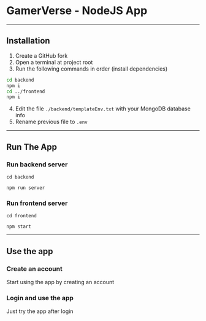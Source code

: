 # GamerVerse - NodeJS App

---
## Installation
1. Create a GitHub fork
2. Open a terminal at project root
3. Run the following commands in order (install dependencies)

 ```bash
cd backend
npm i
cd ../frontend
npm i
```
4. Edit the file `./backend/templateEnv.txt` with your MongoDB database info
5. Rename previous file to `.env`

---

## Run The App

### Run backend server

`cd backend`

`npm run server`

### Run frontend server

`cd frontend`

`npm start`

---

## Use the app
### Create an account
Start using the app by creating an account
### Login and use the app
Just try the app after login